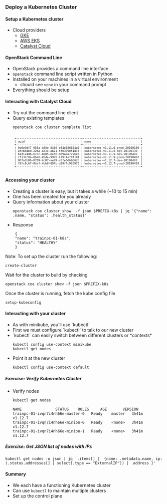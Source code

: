 ### Deploy a Kubernetes Cluster


#### Setup a Kubernetes cluster
* Cloud providers
   * [GKE](https://cloud.google.com/kubernetes-engine/)
   * [AWS EKS](https://aws.amazon.com/eks)
   * [Catalyst Cloud](https://dashboard.cloud.catalyst.net.nz/project/clusters)


#### OpenStack Command Line 
* OpenStack provides a command line interface
* `openstack` command line script written in Python
* Installed on your machines in a virtual environment
   - should see `venv` in your command prompt
* Everything should be setup


#### Interacting with Catalyst Cloud
* Try out the command line client
* Query existing templates
   ```
   openstack coe cluster template list
   ```
   <pre style="font-size:8pt;"><code data-notrim data-noescape>
   +--------------------------------------+----------------------------------+
   | uuid                                 | name                             |
   +--------------------------------------+----------------------------------+
   | 9c6e9df7-955a-465e-8460-e84e386624a0 | kubernetes-v1.11.6-prod-20190130 |
   | 4fcb04bd-22ba-4e1c-ab21-ff0339051d15 | kubernetes-v1.11.6-dev-20190130  |
   | b1d124db-b7cc-4085-8e56-859a0a7796e6 | kubernetes-v1.11.9-dev-20190402  |
   | cf337c0a-86e6-45de-9985-17914e78f181 | kubernetes-v1.11.9-prod-20190402 |
   | 967a2b86-8709-4c07-ae89-c0fe6d69d62d | kubernetes-v1.12.7-dev-20190403  |
   | f8fc0c67-84af-4bb8-89fb-d29f4c926975 | kubernetes-v1.12.7-prod-20190403 |
   +--------------------------------------+----------------------------------+
   </code></pre>


#### Accessing your cluster
* Creating a cluster is easy, but it takes a while (~10 to 15 min)
* One has been created for you already
* Query information about your cluster
   ```
   openstack coe cluster show  -f json $PREFIX-k8s | jq '{"name": .name, "status": .health_status}'
   ```
   <!-- .element: style="font-size:9pt;"  -->
* <!-- .element: class="fragment" data-fragment-index="0" -->Response
   ```
    {
    "name": "trainpc-01-k8s",
    "status": "HEALTHY"
    }
   ```

Note:
To set up the cluster run the following: 
```
create-cluster
```
Wait for the cluster to build by checking 
```
openstack coe cluster show -f json $PREFIX-k8s
```
Once the cluster is running, fetch the kube config file
```
setup-kubeconfig
```


#### Interacting with your cluster
* <!-- .element: class="fragment" data-fragment-index="0" -->As with minikube, you'll use `kubectl`
* <!-- .element: class="fragment" data-fragment-index="1" -->First we must configure `kubectl` to talk to our new cluster
* <!-- .element: class="fragment" data-fragment-index="2" -->`kubectl` can easily switch between different clusters or *contexts*
   ```
   kubectl config use-context minikube
   kubectl get nodes
   ```
* <!-- .element: class="fragment" data-fragment-index="3" -->Point it at the new cluster 
   ```
   kubectl config use-context default
   ```


##### Exercise: Verify Kubernetes Cluster

* Verify nodes
   ```bash
   kubectl get nodes
   ```
   ```
   NAME               STATUS    ROLES     AGE       VERSION
   trainpc-01-ivqn7i4nh66e-master-0   Ready    master   3h41m   v1.12.7
   trainpc-01-ivqn7i4nh66e-minion-0   Ready    <none>   3h41m   v1.12.7
   trainpc-01-ivqn7i4nh66e-minion-1   Ready    <none>   3h41m   v1.12.7
   ```
   <!-- .element: class="fragment" data-fragment-index="0" style="font-size:12pt;"-->

<!-- .element: class="stretch"  -->


##### Exercise: Get JSON list of nodes with IPs
```
kubectl get nodes -o json | jq '.items[] |  {name: .metadata.name, ip: (.status.addresses[] | select(.type == "ExternalIP")) | .address }' 
```
<!-- .element: class="fragment" data-fragment-index="0" style="font-size:9pt;" -->



#### Summary
* We each have a functioning Kubernetes cluster
* Can use `kubectl` to maintain multiple clusters
* Set up the control plane
